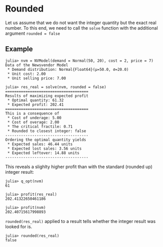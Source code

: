 # Rounded

Let us assume that we do not want the integer quantity but the exact real number. To this end, we need to call the `solve` function with the additional argument `rounded = false`

## Example

```jldoctest optoptions; setup = :(using Distributions, NewsvendorModel)
julia> nvm = NVModel(demand = Normal(50, 20), cost = 2, price = 7)
Data of the Newsvendor Model
 * Demand distribution: Normal{Float64}(μ=50.0, σ=20.0)
 * Unit cost: 2.00
 * Unit selling price: 7.00

julia> res_real = solve(nvm, rounded = false)
=====================================
Results of maximizing expected profit
 * Optimal quantity: 61.32
 * Expected profit: 202.41
=====================================
This is a consequence of
 * Cost of underage: 5.00
 * Cost of overage: 2.00
 * The critical fractile: 0.71
 * Rounded to closest integer: false
-------------------------------------
Ordering the optimal quantity yields
 * Expected sales: 46.44 units
 * Expected lost sales: 3.56 units
 * Expected leftover: 14.88 units
-------------------------------------
```

This reveals a slighlty higher profit than with the standard (rounded up) integer result:

```jldoctest optoptions
julia> q_opt(nvm)
61

julia> profit(res_real)
202.41322650461186

julia> profit(nvm)
202.40715617998893
```

`rounded(res_real)` applied to a result tells whether the integer result was looked for is.

```jldoctest optoptions
julia> rounded(res_real)
false
```